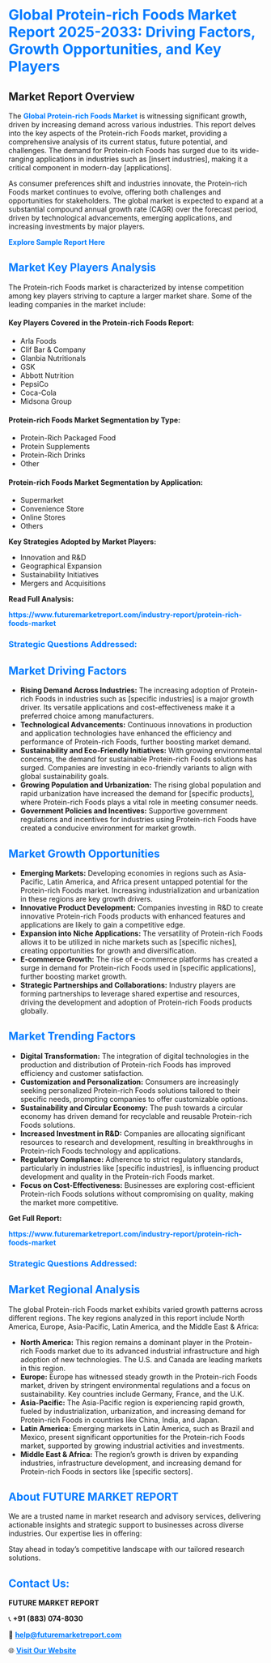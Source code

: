 <h1 style="color: #007BFF;">Global Protein-rich Foods Market Report 2025-2033: Driving Factors, Growth Opportunities, and Key Players</h1>

<section id="overview">
<h2>Market Report Overview</h2>
<p>The <a href="https://www.futuremarketreport.com/industry-report/protein-rich-foods-market" style="color: #007BFF; text-decoration: none;"><strong>Global Protein-rich Foods Market</strong></a> is witnessing significant growth, driven by increasing demand across various industries. This report delves into the key aspects of the Protein-rich Foods market, providing a comprehensive analysis of its current status, future potential, and challenges. The demand for Protein-rich Foods has surged due to its wide-ranging applications in industries such as [insert industries], making it a critical component in modern-day [applications].</p>
<p>As consumer preferences shift and industries innovate, the Protein-rich Foods market continues to evolve, offering both challenges and opportunities for stakeholders. The global market is expected to expand at a substantial compound annual growth rate (CAGR) over the forecast period, driven by technological advancements, emerging applications, and increasing investments by major players.</p>
</section>

<section id="overview">
<p><a href="https://www.futuremarketreport.com/request-sample/reportId=61871" style="color: #007BFF; text-decoration: none;"><strong>Explore Sample Report Here</strong></a></p>
</section>

<section id="key-players">
<h2 style="color: #007BFF;">Market Key Players Analysis</h2>
<p>The Protein-rich Foods market is characterized by intense competition among key players striving to capture a larger market share. Some of the leading companies in the market include:</p>
<h4>Key Players Covered in the Protein-rich Foods Report:</h4>
<ul><li>Arla Foods</li><li>Clif Bar &amp; Company</li><li>Glanbia Nutritionals</li><li>GSK</li><li>Abbott Nutrition</li><li>PepsiCo</li><li>Coca-Cola</li><li>Midsona Group</li></ul>
<h4>Protein-rich Foods Market Segmentation by Type:</h4>
<ul><li>Protein-Rich Packaged Food</li><li>Protein Supplements</li><li>Protein-Rich Drinks</li><li>Other</li></ul>

<h4>Protein-rich Foods Market Segmentation by Application:</h4>
<ul><li>Supermarket</li><li>Convenience Store</li><li>Online Stores</li><li>Others</li></ul>
<p><strong>Key Strategies Adopted by Market Players:</strong></p>
<ul>
<li>Innovation and R&D</li>
<li>Geographical Expansion</li>
<li>Sustainability Initiatives</li>
<li>Mergers and Acquisitions</li>
</ul>
</section>

<section>
<p><strong>Read Full Analysis: </strong></p><a href="https://www.futuremarketreport.com/industry-report/protein-rich-foods-market" style="color: #007BFF; text-decoration: none;"><strong>https://www.futuremarketreport.com/industry-report/protein-rich-foods-market</strong></a>
<h3 style="color: #007BFF;">Strategic Questions Addressed:</h3>
</section>

<section id="driving-factors">
<h2 style="color: #007BFF;">Market Driving Factors</h2>
<ul>
<li><strong>Rising Demand Across Industries:</strong> The increasing adoption of Protein-rich Foods in industries such as [specific industries] is a major growth driver. Its versatile applications and cost-effectiveness make it a preferred choice among manufacturers.</li>
<li><strong>Technological Advancements:</strong> Continuous innovations in production and application technologies have enhanced the efficiency and performance of Protein-rich Foods, further boosting market demand.</li>
<li><strong>Sustainability and Eco-Friendly Initiatives:</strong> With growing environmental concerns, the demand for sustainable Protein-rich Foods solutions has surged. Companies are investing in eco-friendly variants to align with global sustainability goals.</li>
<li><strong>Growing Population and Urbanization:</strong> The rising global population and rapid urbanization have increased the demand for [specific products], where Protein-rich Foods plays a vital role in meeting consumer needs.</li>
<li><strong>Government Policies and Incentives:</strong> Supportive government regulations and incentives for industries using Protein-rich Foods have created a conducive environment for market growth.</li>
</ul>
</section>

<section id="growth-opportunities">
<h2 style="color: #007BFF;">Market Growth Opportunities</h2>
<ul>
<li><strong>Emerging Markets:</strong> Developing economies in regions such as Asia-Pacific, Latin America, and Africa present untapped potential for the Protein-rich Foods market. Increasing industrialization and urbanization in these regions are key growth drivers.</li>
<li><strong>Innovative Product Development:</strong> Companies investing in R&D to create innovative Protein-rich Foods products with enhanced features and applications are likely to gain a competitive edge.</li>
<li><strong>Expansion into Niche Applications:</strong> The versatility of Protein-rich Foods allows it to be utilized in niche markets such as [specific niches], creating opportunities for growth and diversification.</li>
<li><strong>E-commerce Growth:</strong> The rise of e-commerce platforms has created a surge in demand for Protein-rich Foods used in [specific applications], further boosting market growth.</li>
<li><strong>Strategic Partnerships and Collaborations:</strong> Industry players are forming partnerships to leverage shared expertise and resources, driving the development and adoption of Protein-rich Foods products globally.</li>
</ul>
</section>

<section id="trending-factors">
<h2 style="color: #007BFF;">Market Trending Factors</h2>
<ul>
<li><strong>Digital Transformation:</strong> The integration of digital technologies in the production and distribution of Protein-rich Foods has improved efficiency and customer satisfaction.</li>
<li><strong>Customization and Personalization:</strong> Consumers are increasingly seeking personalized Protein-rich Foods solutions tailored to their specific needs, prompting companies to offer customizable options.</li>
<li><strong>Sustainability and Circular Economy:</strong> The push towards a circular economy has driven demand for recyclable and reusable Protein-rich Foods solutions.</li>
<li><strong>Increased Investment in R&D:</strong> Companies are allocating significant resources to research and development, resulting in breakthroughs in Protein-rich Foods technology and applications.</li>
<li><strong>Regulatory Compliance:</strong> Adherence to strict regulatory standards, particularly in industries like [specific industries], is influencing product development and quality in the Protein-rich Foods market.</li>
<li><strong>Focus on Cost-Effectiveness:</strong> Businesses are exploring cost-efficient Protein-rich Foods solutions without compromising on quality, making the market more competitive.</li>
</ul>
</section>

<section>
<p><strong>Get Full Report: </strong></p><a href="https://www.futuremarketreport.com/industry-report/protein-rich-foods-market" style="color: #007BFF; text-decoration: none;"><strong>https://www.futuremarketreport.com/industry-report/protein-rich-foods-market</strong></a>
<h3 style="color: #007BFF;">Strategic Questions Addressed:</h3>
</section>


<section id="regional-analysis">
<h2 style="color: #007BFF;">Market Regional Analysis</h2>
<p>The global Protein-rich Foods market exhibits varied growth patterns across different regions. The key regions analyzed in this report include North America, Europe, Asia-Pacific, Latin America, and the Middle East & Africa:</p>
<ul>
<li><strong>North America:</strong> This region remains a dominant player in the Protein-rich Foods market due to its advanced industrial infrastructure and high adoption of new technologies. The U.S. and Canada are leading markets in this region.</li>
<li><strong>Europe:</strong> Europe has witnessed steady growth in the Protein-rich Foods market, driven by stringent environmental regulations and a focus on sustainability. Key countries include Germany, France, and the U.K.</li>
<li><strong>Asia-Pacific:</strong> The Asia-Pacific region is experiencing rapid growth, fueled by industrialization, urbanization, and increasing demand for Protein-rich Foods in countries like China, India, and Japan.</li>
<li><strong>Latin America:</strong> Emerging markets in Latin America, such as Brazil and Mexico, present significant opportunities for the Protein-rich Foods market, supported by growing industrial activities and investments.</li>
<li><strong>Middle East & Africa:</strong> The region’s growth is driven by expanding industries, infrastructure development, and increasing demand for Protein-rich Foods in sectors like [specific sectors].</li>
</ul>
</section>

<footer>
<h2 style="color: #007BFF;">About FUTURE MARKET REPORT</h2>
<p>We are a trusted name in market research and advisory services, delivering actionable insights and strategic support to businesses across diverse industries. Our expertise lies in offering:</p>

<p>Stay ahead in today’s competitive landscape with our tailored research solutions.</p>

<h2 style="color: #007BFF;">Contact Us:</h2>
<p><strong>FUTURE MARKET REPORT</strong></p>
<p>📞 <strong>+91 (883) 074-8030</strong></p>
<p>📧 <strong><a href="mailto:help@futuremarketreport.com" style="color: #007BFF;">help@futuremarketreport.com</a></strong></p>
<p>🌐 <strong><a href="https://www.futuremarketreport.com/" style="color: #007BFF;">Visit Our Website</a></strong></p>
</footer>